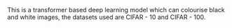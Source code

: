 This is a transformer based deep learning model which can colourise black and white images, the datasets used are CIFAR - 10 and CIFAR - 100.
